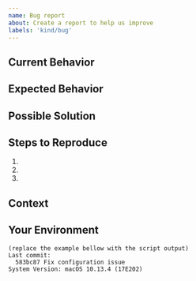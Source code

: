 ```yaml
---
name: Bug report
about: Create a report to help us improve
labels: 'kind/bug'
---
```


<!-- Provide a general summary of the issue in the title above. -->

Current Behavior
----------------
<!-- Tell us what is currently happening. -->


Expected Behavior
-----------------
<!--
Tell us how it should work, how it differs from the current implementation.
-->


Possible Solution
-----------------
<!--
Suggest a fix/reason for the bug, or ideas how to implement it.
Delete if not applicable/relevant.
-->


Steps to Reproduce
------------------
<!--
Provide a link to a live example, or an unambiguous set of steps to
reproduce this bug. Include code to reproduce, if relevant.
-->
1.
2.
3.


Context
-------
<!--
How has this issue affected you? What are you trying to accomplish?
Providing context helps us come up with a solution that is most useful
in the real world.
-->


Your Environment
----------------
<!--
Instructions:
  * Run the following script in a terminal (OSX only)
  * Paste the output in the code section at the bottom of this report
    (the output is automatically copied to your clipboard buffer)
  * Adjust the values if needed
  * If you cannot run the script for any reason, simply replace the
    values in the example

COMMIT=$(git log -1 --pretty=format:"%h %s %d")
SYSTEM=$(system_profiler SPSoftwareDataType|grep macOS | xargs)
OUTPUT="$(cat <<EOF
Last commit:
  ${COMMIT}
${SYSTEM}
EOF
)"
echo "$OUTPUT" | tee >(pbcopy)

-->
```
(replace the example bellow with the script output)
Last commit:
  583bc87 Fix configuration issue
System Version: macOS 10.13.4 (17E202)
```
